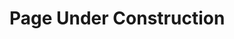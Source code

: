<html>
<head>
<title>Aditya Poudel</title>
</head>
<body style:"backgroundcolor:blue";>
<h1> Page Under Construction</h1>


</body>
</html>
